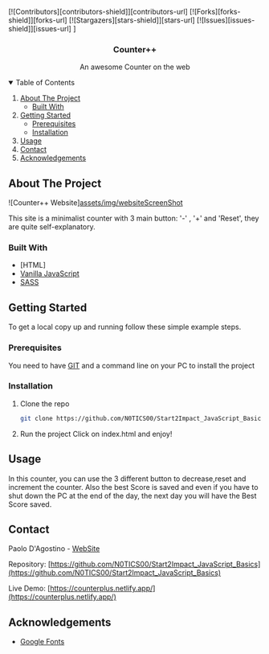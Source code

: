 
[![Contributors][contributors-shield]][contributors-url]
[![Forks][forks-shield]][forks-url]
[![Stargazers][stars-shield]][stars-url]
[![Issues][issues-shield]][issues-url]
]





  <h3 align="center">Counter++</h3>

  <p align="center">
    An awesome Counter on the web

</p>



<!-- TABLE OF CONTENTS -->
<details open="open">
  <summary>Table of Contents</summary>
  <ol>
    <li>
      <a href="#about-the-project">About The Project</a>
      <ul>
        <li><a href="#built-with">Built With</a></li>
      </ul>
    </li>
    <li>
      <a href="#getting-started">Getting Started</a>
      <ul>
        <li><a href="#prerequisites">Prerequisites</a></li>
        <li><a href="#installation">Installation</a></li>
      </ul>
    </li>
    <li><a href="#usage">Usage</a></li>
    <li><a href="#contact">Contact</a></li>
    <li><a href="#acknowledgements">Acknowledgements</a></li>
  </ol>
</details>



<!-- ABOUT THE PROJECT -->
## About The Project

![Counter++ Website][assets/img/websiteScreenShot](https://counterplus.netlify.app/)

This site is a minimalist counter with 3 main button: '-' , '+' and 'Reset', they are quite self-explanatory.

### Built With


* [HTML]
* [Vanilla JavaScript](https://www.javascript.com/)
* [SASS](https://sass-lang.com/guide)



<!-- GETTING STARTED -->
## Getting Started


To get a local copy up and running follow these simple example steps.

### Prerequisites

You need to have [GIT](https://git-scm.com/downloads) and a command line on your PC to install the project


### Installation
1. Clone the repo
   ```sh
   git clone https://github.com/N0TICS00/Start2Impact_JavaScript_Basics
   ```
2. Run the project
    Click on index.html and enjoy!

<!--USAGE-->
## Usage
In this counter, you can use the 3 different button to decrease,reset and increment the counter. Also the best Score is saved and even if you have to shut down the PC at the end of the day, the next day you will have the Best Score saved.







<!-- CONTACT -->
## Contact

Paolo D'Agostino - [WebSite](https://n0tics00.github.io/Start2Impact_HTML_CSS/)

Repository: [https://github.com/N0TICS00/Start2Impact_JavaScript_Basics](https://github.com/N0TICS00/Start2Impact_JavaScript_Basics)

Live Demo: [https://counterplus.netlify.app/](https://counterplus.netlify.app/)


<!-- ACKNOWLEDGEMENTS -->
## Acknowledgements
* [Google Fonts](https://fonts.google.com/)







